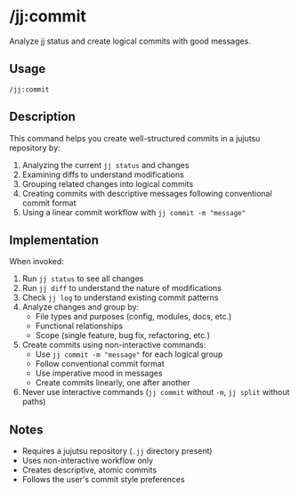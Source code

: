 # /jj:commit

Analyze jj status and create logical commits with good messages.

## Usage

```
/jj:commit
```

## Description

This command helps you create well-structured commits in a jujutsu repository by:

1. Analyzing the current `jj status` and changes
2. Examining diffs to understand modifications
3. Grouping related changes into logical commits
4. Creating commits with descriptive messages following conventional commit format
5. Using a linear commit workflow with `jj commit -m "message"`

## Implementation

When invoked:

1. Run `jj status` to see all changes
2. Run `jj diff` to understand the nature of modifications
3. Check `jj log` to understand existing commit patterns
4. Analyze changes and group by:
   - File types and purposes (config, modules, docs, etc.)
   - Functional relationships
   - Scope (single feature, bug fix, refactoring, etc.)
5. Create commits using non-interactive commands:
   - Use `jj commit -m "message"` for each logical group
   - Follow conventional commit format
   - Use imperative mood in messages
   - Create commits linearly, one after another
6. Never use interactive commands (`jj commit` without `-m`, `jj split` without paths)

## Notes

- Requires a jujutsu repository (`.jj` directory present)
- Uses non-interactive workflow only
- Creates descriptive, atomic commits
- Follows the user's commit style preferences
